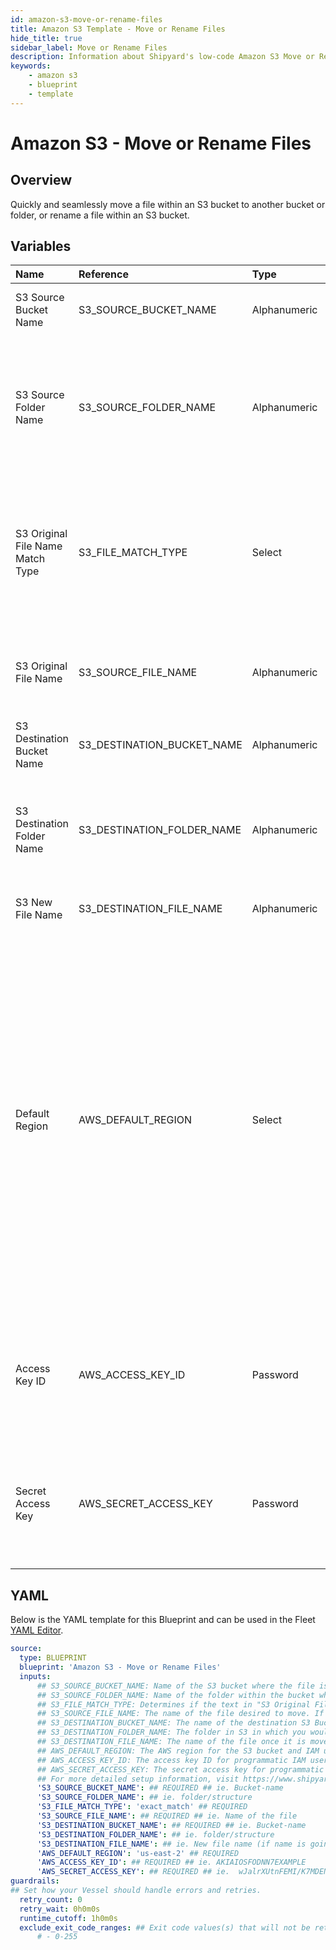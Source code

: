 ```yaml
---
id: amazon-s3-move-or-rename-files
title: Amazon S3 Template - Move or Rename Files
hide_title: true
sidebar_label: Move or Rename Files
description: Information about Shipyard's low-code Amazon S3 Move or Rename Files blueprint. Quickly and seamlessly move a file within an S3 bucket to another bucket or folder, or rename a file within an S3 bucket. 
keywords:
    - amazon s3
    - blueprint
    - template
---
```


# Amazon S3 - Move or Rename Files

## Overview
Quickly and seamlessly move a file within an S3 bucket to another bucket or folder, or rename a file within an S3 bucket.


## Variables

| Name | Reference | Type | Required | Default | Options | Description |
|:-----|:----------|:-----|:---------|:--------|:--------|:------------|
| S3 Source Bucket Name | S3_SOURCE_BUCKET_NAME  | Alphanumeric |:white_check_mark: | `-` | - | Name of the S3 bucket where the file is located |
| S3 Source Folder Name | S3_SOURCE_FOLDER_NAME  | Alphanumeric |:heavy_minus_sign: | `-` | - | Name of the folder within the bucket where the source file is located. If left blank, the file will be scanned for in the root directory |
| S3 Original File Name Match Type | S3_FILE_MATCH_TYPE  | Select |:white_check_mark: | `exact_match` | Exact Match: `exact_match`<br></br><br></br>Regex Match: `regex_match`<br></br><br></br> | Determines if the text in "S3 Original File Name" will look for one file with exact match, or multiple files using regex. |
| S3 Original File Name | S3_SOURCE_FILE_NAME  | Alphanumeric |:white_check_mark: | `-` | - | The name of the file desired to move. If regex match is selected, then it is the pattern to match files |
| S3 Destination Bucket Name | S3_DESTINATION_BUCKET_NAME  | Alphanumeric |:white_check_mark: | `-` | - | The name of the destination S3 Bucket |
| S3 Destination Folder Name | S3_DESTINATION_FOLDER_NAME  | Alphanumeric |:heavy_minus_sign: | `-` | - | The folder in S3 in which you would like to move the file. If left blank, the file will be moved to the root directory |
| S3 New File Name | S3_DESTINATION_FILE_NAME  | Alphanumeric |:heavy_minus_sign: | `-` | - | The name of the file once it is moved |
| Default Region | AWS_DEFAULT_REGION  | Select |:white_check_mark: | `us-east-2` | `us-east-2`,`us-east-1`,`us-west-1`,`us-west-2`,`af-south-1`,`ap-east-1`,`ap-south-1`,`ap-northeast-3`,`ap-northeast-2`,`ap-northeast-1`,`ap-southeast-1`,`ap-southeast-2`,`ca-central-1`,`cn-north-1`,`cn-northwest-1`,`eu-central-1`,`eu-west-1`,`eu-west-2`,`eu-west-3`,`eu-south-1`,`eu-north-1`,`sa-east-1`,`me-south-1`, | The AWS region for the S3 bucket and IAM user. |
| Access Key ID | AWS_ACCESS_KEY_ID  | Password |:white_check_mark: | `-` | - | The access key ID for programmatic IAM user used to download the file. See Authorization documentation for more information. |
| Secret Access Key | AWS_SECRET_ACCESS_KEY  | Password |:white_check_mark: | `-` | - | The secret access key for programmatic IAM user used to download the file. See Authorization documentation for more information. |


## YAML
Below is the YAML template for this Blueprint and can be used in the Fleet [YAML Editor](../../reference/fleets/yaml-editor.md).
```yaml
source:
  type: BLUEPRINT
  blueprint: 'Amazon S3 - Move or Rename Files'
  inputs: 
      ## S3_SOURCE_BUCKET_NAME: Name of the S3 bucket where the file is located
      ## S3_SOURCE_FOLDER_NAME: Name of the folder within the bucket where the source file is located. If left blank, the file will be scanned for in the root directory
      ## S3_FILE_MATCH_TYPE: Determines if the text in "S3 Original File Name" will look for one file with exact match, or multiple files using regex.
      ## S3_SOURCE_FILE_NAME: The name of the file desired to move. If regex match is selected, then it is the pattern to match files
      ## S3_DESTINATION_BUCKET_NAME: The name of the destination S3 Bucket
      ## S3_DESTINATION_FOLDER_NAME: The folder in S3 in which you would like to move the file. If left blank, the file will be moved to the root directory
      ## S3_DESTINATION_FILE_NAME: The name of the file once it is moved
      ## AWS_DEFAULT_REGION: The AWS region for the S3 bucket and IAM user.
      ## AWS_ACCESS_KEY_ID: The access key ID for programmatic IAM user used to download the file. See Authorization documentation for more information.
      ## AWS_SECRET_ACCESS_KEY: The secret access key for programmatic IAM user used to download the file. See Authorization documentation for more information.
      ## For more detailed setup information, visit https://www.shipyardapp.com/docs/blueprint-library/amazon-s3#move-or-rename-files-blueprint
      'S3_SOURCE_BUCKET_NAME': ## REQUIRED ## ie. Bucket-name
      'S3_SOURCE_FOLDER_NAME': ## ie. folder/structure
      'S3_FILE_MATCH_TYPE': 'exact_match' ## REQUIRED
      'S3_SOURCE_FILE_NAME': ## REQUIRED ## ie. Name of the file
      'S3_DESTINATION_BUCKET_NAME': ## REQUIRED ## ie. Bucket-name
      'S3_DESTINATION_FOLDER_NAME': ## ie. folder/structure
      'S3_DESTINATION_FILE_NAME': ## ie. New file name (if name is going to change) 
      'AWS_DEFAULT_REGION': 'us-east-2' ## REQUIRED
      'AWS_ACCESS_KEY_ID': ## REQUIRED ## ie. AKIAIOSFODNN7EXAMPLE
      'AWS_SECRET_ACCESS_KEY': ## REQUIRED ## ie.  wJalrXUtnFEMI/K7MDENG/bPxRfiCYEXAMPLEKEY
guardrails:
## Set how your Vessel should handle errors and retries.
  retry_count: 0
  retry_wait: 0h0m0s
  runtime_cutoff: 1h0m0s
  exclude_exit_code_ranges: ## Exit code values(s) that will not be retried if encountered during a Voyage.
      # - 0-255
```
